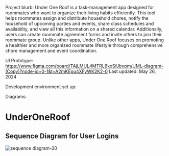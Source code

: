 Project blurb:
Under One Roof is a task-management app designed for roommates who want to organize their living habits efficiently. This tool helps roommates assign and distribute household chores, notify the household of upcoming parties and events, share class schedules and availability, and view all this information on a shared calendar. Additionally, users can create roommate agreement forms and invite others to join their roommate group. Unlike other apps, Under One Roof focuses on promoting a healthier and more organized roommate lifestyle through comprehensive chore management and event coordination.

UI Prototype:
https://www.figma.com/board/TAjLMUL4MTRL6kxSfJbvpm/UML-diagram-(Copy)?node-id=0-1&t=A2mKEpu4XFyWK2K2-0 
Last updated: May 26, 2024

Development environment set up:


Diagrams:



# UnderOneRoof
## Sequence Diagram for User Logins
![sequence diagram-20](https://github.com/ewong128/underoneroof/assets/102551601/81245196-f17f-4396-bd25-a8b144d8816c)
